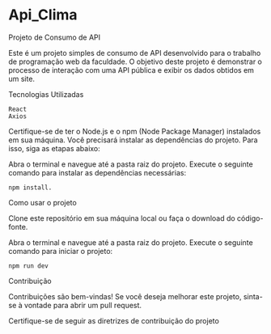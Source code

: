 # Api_Clima
Projeto de Consumo de API

Este é um projeto simples de consumo de API desenvolvido para o trabalho de programação web da faculdade. O objetivo deste projeto é demonstrar o processo de interação com uma API pública e exibir os dados obtidos em um site.

Tecnologias Utilizadas

    React
    Axios

    

Certifique-se de ter o Node.js e o npm (Node Package Manager) instalados em sua máquina. Você precisará instalar as dependências do projeto. Para isso, siga as etapas abaixo:

Abra o terminal e navegue até a pasta raiz do projeto.
Execute o seguinte comando para instalar as dependências necessárias:

	npm install.

Como usar o projeto

Clone este repositório em sua máquina local ou faça o download do código-fonte.

Abra o terminal e navegue até a pasta raiz do projeto.
Execute  o seguinte comando para iniciar o projeto:
 
	npm run dev

 Contribuição

Contribuições são bem-vindas! Se você deseja melhorar este projeto, 
sinta-se à vontade para abrir um pull request.  

Certifique-se de seguir as diretrizes de contribuição do projeto
